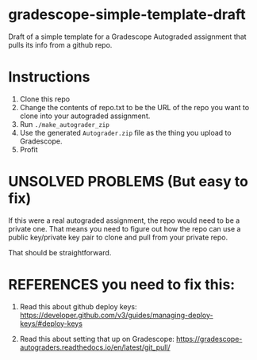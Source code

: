 # gradescope-simple-template-draft

Draft of a simple template for a Gradescope Autograded assignment that pulls its info from a github repo.

# Instructions

1. Clone this repo
2. Change the contents of repo.txt to be the URL of the repo you want to clone into your autograded assignment.
3. Run `./make_autograder_zip`
4. Use the generated `Autograder.zip` file as the thing you upload to Gradescope.
5. Profit

# UNSOLVED PROBLEMS (But easy to fix)

If this were a real autograded assignment, the repo would need to be a private one.   That means you need to figure out how the repo can use a public key/private key pair to clone and pull from your private repo.

That should be straightforward.

# REFERENCES you need to fix this:

1. Read this about github deploy keys:  <https://developer.github.com/v3/guides/managing-deploy-keys/#deploy-keys>

2. Read this about setting that up on Gradescope: <https://gradescope-autograders.readthedocs.io/en/latest/git_pull/>

